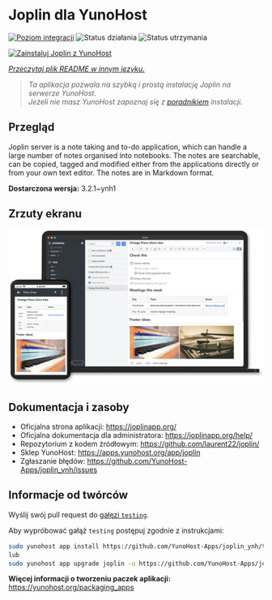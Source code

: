 <!--
To README zostało automatycznie wygenerowane przez <https://github.com/YunoHost/apps/tree/master/tools/readme_generator>
Nie powinno być ono edytowane ręcznie.
-->

# Joplin dla YunoHost

[![Poziom integracji](https://apps.yunohost.org/badge/integration/joplin)](https://ci-apps.yunohost.org/ci/apps/joplin/)
![Status działania](https://apps.yunohost.org/badge/state/joplin)
![Status utrzymania](https://apps.yunohost.org/badge/maintained/joplin)

[![Zainstaluj Joplin z YunoHost](https://install-app.yunohost.org/install-with-yunohost.svg)](https://install-app.yunohost.org/?app=joplin)

*[Przeczytaj plik README w innym języku.](./ALL_README.md)*

> *Ta aplikacja pozwala na szybką i prostą instalację Joplin na serwerze YunoHost.*  
> *Jeżeli nie masz YunoHost zapoznaj się z [poradnikiem](https://yunohost.org/install) instalacji.*

## Przegląd

Joplin server is a note taking and to-do application, which can handle a large number of notes organised into notebooks. The notes are searchable, can be copied, tagged and modified either from the applications directly or from your own text editor. The notes are in Markdown format.

**Dostarczona wersja:** 3.2.1~ynh1

## Zrzuty ekranu

![Zrzut ekranu z Joplin](./doc/screenshots/screenshot.png)

## Dokumentacja i zasoby

- Oficjalna strona aplikacji: <https://joplinapp.org/>
- Oficjalna dokumentacja dla administratora: <https://joplinapp.org/help/>
- Repozytorium z kodem źródłowym: <https://github.com/laurent22/joplin/>
- Sklep YunoHost: <https://apps.yunohost.org/app/joplin>
- Zgłaszanie błędów: <https://github.com/YunoHost-Apps/joplin_ynh/issues>

## Informacje od twórców

Wyślij swój pull request do [gałęzi `testing`](https://github.com/YunoHost-Apps/joplin_ynh/tree/testing).

Aby wypróbować gałąź `testing` postępuj zgodnie z instrukcjami:

```bash
sudo yunohost app install https://github.com/YunoHost-Apps/joplin_ynh/tree/testing --debug
lub
sudo yunohost app upgrade joplin -u https://github.com/YunoHost-Apps/joplin_ynh/tree/testing --debug
```

**Więcej informacji o tworzeniu paczek aplikacji:** <https://yunohost.org/packaging_apps>
